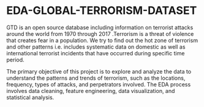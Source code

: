# EDA-GLOBAL-TERRORISM-DATASET



GTD is an open source database including information on terrorist attacks around the world from 1970 through 2017 .Terrorism is a threat of violence that creates fear in a population. We try to find out the hot zone of terrorism and other patterns i.e. includes systematic data on domestic as well as international terrorist incidents that have occurred during specific time period.

The primary objective of this project is to explore and analyze the data to understand the patterns and trends of terrorism, such as the locations, frequency, types of attacks, and perpetrators involved. The EDA process involves data cleaning, feature engineering, data visualization, and statistical analysis.
